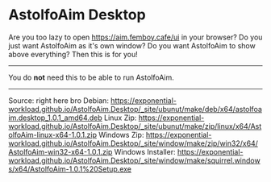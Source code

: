 # AstolfoAim Desktop
Are you too lazy to open <https://aim.femboy.cafe/ui> in your browser? Do you just want AstolfoAim as it's own window? Do you want AstolfoAim to show above everything? Then this is for you!

---

You do **not** need this to be able to run AstolfoAim.

---

Source: right here bro
Debian: https://exponential-workload.github.io/AstolfoAim.Desktop/_site/ubunut/make/deb/x64/astolfoaim.desktop_1.0.1_amd64.deb
Linux Zip: https://exponential-workload.github.io/AstolfoAim.Desktop/_site/ubunut/make/zip/linux/x64/AstolfoAim-linux-x64-1.0.1.zip
Windows Zip: https://exponential-workload.github.io/AstolfoAim.Desktop/_site/window/make/zip/win32/x64/AstolfoAim-win32-x64-1.0.1.zip
Windows Installer: https://exponential-workload.github.io/AstolfoAim.Desktop/_site/window/make/squirrel.windows/x64/AstolfoAim-1.0.1%20Setup.exe

